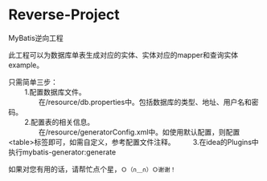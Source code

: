 # Reverse-Project
MyBatis逆向工程

此工程可以为数据库单表生成对应的实体、实体对应的mapper和查询实体example。

只需简单三步：  
&emsp;&emsp;    1.配置数据库文件。   
&emsp;&emsp;&emsp;&emsp;       在/resource/db.properties中。包括数据库的类型、地址、用户名和密码。  
&emsp;&emsp;    2.配置表的相关信息。  
&emsp;&emsp;&emsp;&emsp;       在/resource/generatorConfig.xml中。如使用默认配置，则配置\<table>标签即可，如需自定义，参考配置文件注释。
&emsp;&emsp;    3.在idea的Plugins中执行mybatis-generator:generate
        
如果对您有用的话，请帮忙点个星，`Ｏ（∩＿∩）Ｏ谢谢！`
